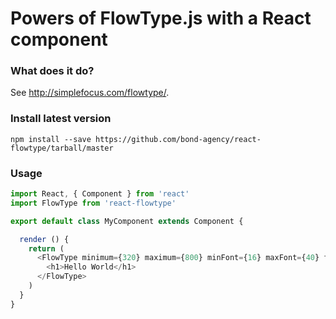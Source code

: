 # Powers of FlowType.js with a React component

### What does it do?
See http://simplefocus.com/flowtype/.

### Install latest version
`npm install --save https://github.com/bond-agency/react-flowtype/tarball/master`

### Usage
```js
import React, { Component } from 'react'
import FlowType from 'react-flowtype'

export default class MyComponent extends Component {

  render () {
    return (
      <FlowType minimum={320} maximum={800} minFont={16} maxFont={40} fontRatio={35}>
        <h1>Hello World</h1>
      </FlowType>
    )
  }
}

```
